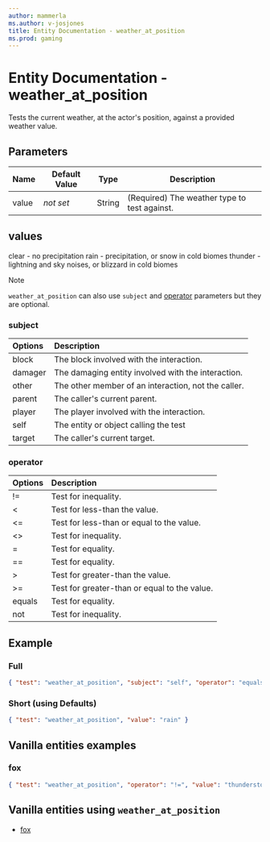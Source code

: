 ```yaml
---
author: mammerla
ms.author: v-josjones
title: Entity Documentation - weather_at_position
ms.prod: gaming
---
```


# Entity Documentation - weather_at_position

Tests the current weather, at the actor's position, against a provided weather value.

## Parameters

|Name |Default Value  |Type  |Description  |
|---------|---------|---------|---------|
|value |*not set* |String |(Required) The weather type to test against. |

## values
clear - no precipitation
rain - precipitation, or snow in cold biomes
thunder - lightning and sky noises, or blizzard in cold biomes

>[!Note]
> `weather_at_position` can also use `subject` and [operator](../Definitions/NestedTables/operator.md) parameters but they are optional.

### subject

| Options| Description |
|:-----------|:-----------|
| block| The block involved with the interaction. |
| damager| The damaging entity involved with the interaction. |
| other| The other member of an interaction, not the caller. |
| parent| The caller's current parent. |
| player| The player involved with the interaction. |
| self| The entity or object calling the test |
| target| The caller's current target. |

### operator

| Options| Description |
|:-----------|:-----------|
| !=| Test for inequality. |
| <| Test for less-than the value. |
| <=| Test for less-than or equal to the value. |
| <>| Test for inequality. |
| =| Test for equality. |
| ==| Test for equality. |
| >| Test for greater-than the value. |
| >=| Test for greater-than or equal to the value. |
| equals| Test for equality. |
| not| Test for inequality. |

## Example

### Full

```json
{ "test": "weather_at_position", "subject": "self", "operator": "equals", "value": "rain" }
```

### Short (using Defaults)

```json
{ "test": "weather_at_position", "value": "rain" }
```

## Vanilla entities examples

### fox

```json
{ "test": "weather_at_position", "operator": "!=", "value": "thunderstorm" } 
```

## Vanilla entities using `weather_at_position`

- [fox](../../../../Source/VanillaBehaviorPack_Snippets/entities/fox.md)
